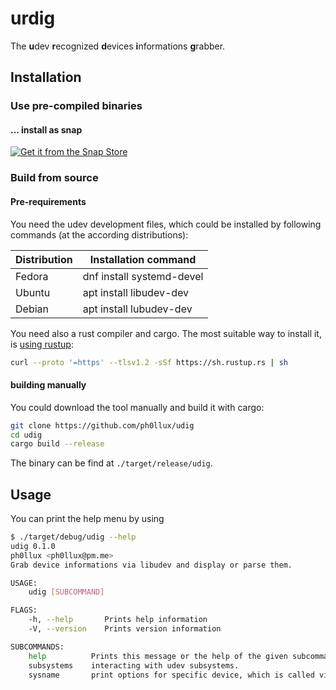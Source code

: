 # urdig
The **u**dev **r**ecognized **d**evices **i**nformations **g**rabber.

## Installation

### Use pre-compiled binaries

#### ... install as snap

[![Get it from the Snap Store](https://snapcraft.io/static/images/badges/en/snap-store-black.svg)](https://snapcraft.io/urdig)

### Build from source

#### Pre-requirements

You need the udev development files, which could be installed by following commands (at the according distributions):

| Distribution | Installation command      |
|--------------|---------------------------|
| Fedora       | dnf install systemd-devel |
| Ubuntu       | apt install libudev-dev   |
| Debian       | apt install lubudev-dev   |

You need also a rust compiler and cargo. The most suitable way to install it, is [using rustup](https://rustup.rs/):
```bash
curl --proto '=https' --tlsv1.2 -sSf https://sh.rustup.rs | sh
```

#### building manually

You could download the tool manually and build it with cargo:
```bash
git clone https://github.com/ph0llux/udig
cd udig
cargo build --release
```
The binary can be find at ```./target/release/udig```.

## Usage
You can print the help menu by using
```bash
$ ./target/debug/udig --help
udig 0.1.0
ph0llux <ph0llux@pm.me>
Grab device informations via libudev and display or parse them.

USAGE:
    udig [SUBCOMMAND]

FLAGS:
    -h, --help       Prints help information
    -V, --version    Prints version information

SUBCOMMANDS:
    help          Prints this message or the help of the given subcommand(s)
    subsystems    interacting with udev subsystems.
    sysname       print options for specific device, which is called via its sysname.
```
